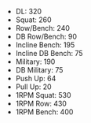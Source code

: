 * DL: 320
*  Squat: 260
*  Row/Bench: 240
*  DB Row/Bench: 90
*  Incline Bench: 195
*  Incline DB Bench: 75
*  Military: 190
*  DB Military: 75
*  Push Up: 64
*  Pull Up: 20
*  1RPM Squat: 530
*  1RPM Row: 430
*  1RPM Bench: 400
